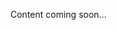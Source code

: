 <!--<meta>
{
    "title":"Managed Services",
    "description":"Learn more about managed services at Packet",
    "date": "2019/11/21",
    "tag":["Managed services"]
}
</meta>-->
Content coming soon...
